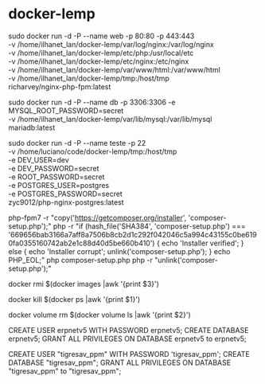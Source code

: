 # docker-lemp

sudo docker run -d -P --name web -p 80:80 -p 443:443 \
-v /home/ilhanet_lan/docker-lemp/var/log/nginx:/var/log/nginx \
-v /home/ilhanet_lan/docker-lemp/etc/php:/usr/local/etc \
-v /home/ilhanet_lan/docker-lemp/etc/nginx:/etc/nginx \
-v /home/ilhanet_lan/docker-lemp/var/www/html:/var/www/html \
-v /home/ilhanet_lan/docker-lemp/tmp:/host/tmp \
richarvey/nginx-php-fpm:latest

sudo docker run -d -P --name db -p 3306:3306 -e MYSQL_ROOT_PASSWORD=secret \
-v /home/ilhanet_lan/docker-lemp/var/lib/mysql:/var/lib/mysql \
mariadb:latest

sudo docker run -d -P --name teste -p 22 \
-v /home/luciano/code/docker-lemp/tmp:/host/tmp \
-e DEV_USER=dev \
-e DEV_PASSWORD=secret \
-e ROOT_PASSWORD=secret \
-e POSTGRES_USER=postgres \
-e POSTGRES_PASSWORD=secret \
zyc9012/php-nginx-postgres:latest



php-fpm7 -r "copy('https://getcomposer.org/installer', 'composer-setup.php');"
php -r "if (hash_file('SHA384', 'composer-setup.php') === '669656bab3166a7aff8a7506b8cb2d1c292f042046c5a994c43155c0be6190fa0355160742ab2e1c88d40d5be660b410') { echo 'Installer verified'; } else { echo 'Installer corrupt'; unlink('composer-setup.php'); } echo PHP_EOL;"
php composer-setup.php
php -r "unlink('composer-setup.php');"

docker rmi $(docker images |awk '{print $3}')

docker kill $(docker ps |awk '{print $1}')

docker volume rm $(docker volume ls |awk '{print $2}')

CREATE USER erpnetv5 WITH PASSWORD erpnetv5;
CREATE DATABASE erpnetv5;
GRANT ALL PRIVILEGES ON DATABASE erpnetv5 to erpnetv5;

CREATE USER "tigresav_ppm" WITH PASSWORD 'tigresav_ppm';
CREATE DATABASE "tigresav_ppm";
GRANT ALL PRIVILEGES ON DATABASE "tigresav_ppm" to "tigresav_ppm";

